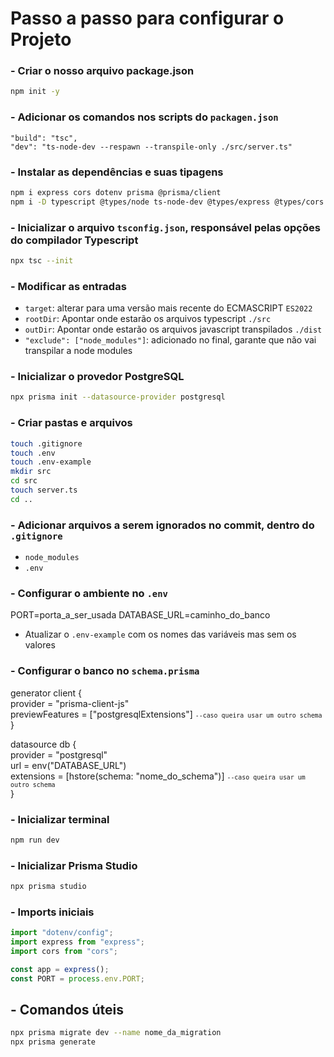 # Passo a passo para configurar o Projeto

### - Criar o nosso arquivo package.json

```bash
npm init -y
```

### - Adicionar os comandos nos scripts do `packagen.json`

```
"build": "tsc",
"dev": "ts-node-dev --respawn --transpile-only ./src/server.ts"
```

### - Instalar as dependências e suas tipagens

```bash
npm i express cors dotenv prisma @prisma/client
npm i -D typescript @types/node ts-node-dev @types/express @types/cors
```

### - Inicializar o arquivo `tsconfig.json`, responsável pelas opções do compilador Typescript

```bash
npx tsc --init
```

### - Modificar as entradas

- `target`: alterar para uma versão mais recente do ECMASCRIPT `ES2022`
- `rootDir`: Apontar onde estarão os arquivos typescript `./src`
- `outDir`: Apontar onde estarão os arquivos javascript transpilados `./dist`
- `"exclude": ["node_modules"]`: adicionado no final, garante que não vai transpilar a node modules

### - Inicializar o provedor PostgreSQL

```bash
npx prisma init --datasource-provider postgresql
```

### - Criar pastas e arquivos

```bash
touch .gitignore
touch .env
touch .env-example
mkdir src
cd src
touch server.ts
cd ..
```

### - Adicionar arquivos a serem ignorados no commit, dentro do `.gitignore`

- `node_modules`
- `.env`

### - Configurar o ambiente no `.env`

PORT=porta_a_ser_usada
DATABASE_URL=caminho_do_banco

- Atualizar o `.env-example` com os nomes das variáveis mas sem os valores

### - Configurar o banco no `schema.prisma`

generator client {  
provider = "prisma-client-js"  
previewFeatures = ["postgresqlExtensions"] <small>`--caso queira usar um outro schema`</small>  
}

datasource db {  
provider = "postgresql"  
url = env("DATABASE_URL")  
extensions = [hstore(schema: "nome_do_schema")] <small>`--caso queira usar um outro schema`</small>  
}

### - Inicializar terminal

```bash
npm run dev
```

### - Inicializar Prisma Studio

```bash
npx prisma studio
```

### - Imports iniciais

```ts
import "dotenv/config";
import express from "express";
import cors from "cors";

const app = express();
const PORT = process.env.PORT;
```

## - Comandos úteis

```bash
npx prisma migrate dev --name nome_da_migration
npx prisma generate
```
